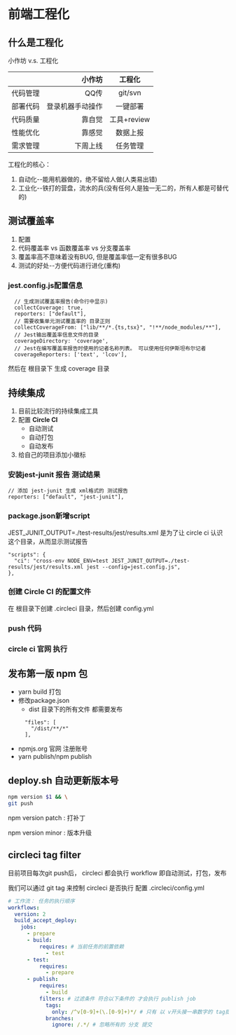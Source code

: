 # 前端工程化
## 什么是工程化
小作坊 v.s. 工程化

|  | 小作坊 | 工程化 |
| :------| ------: | :--------: |
| 代码管理 | QQ传 | git/svn |
| 部署代码 | 登录机器手动操作 | 一键部署 |
| 代码质量 | 靠自觉 | 工具+review |
| 性能优化 | 靠感觉 | 数据上报 |
| 需求管理 | 下周上线 | 任务管理 |
工程化的核心：
 1. 自动化--能用机器做的，绝不留给人做(人类易出错)
 2. 工业化--铁打的营盘，流水的兵(没有任何人是独一无二的，所有人都是可替代的)
 
## 测试覆盖率
 1. 配置
 2. 代码覆盖率 vs 函数覆盖率 vs 分支覆盖率
 3. 覆盖率高不意味着没有BUG, 但是覆盖率低一定有很多BUG
 4. 测试的好处--方便代码进行进化(重构)
### jest.config.js配置信息
```
  // 生成测试覆盖率报告(命令行中显示)
  collectCoverage: true,
  reporters: ["default"],
  // 需要收集单元测试覆盖率的 目录正则
  collectCoverageFrom: ["lib/**/*.{ts,tsx}", "!**/node_modules/**"],
  // Jest输出覆盖率信息文件的目录
  coverageDirectory: 'coverage',
  // Jest在编写覆盖率报告时使用的记者名称列表。 可以使用任何伊斯坦布尔记者
  coverageReporters: ['text', 'lcov'],
```
然后在 根目录下 生成 coverage 目录


## 持续集成
 1. 目前比较流行的持续集成工具
 2. 配置 **Circle CI**
    + 自动测试
    + 自动打包
    + 自动发布
 3. 给自己的项目添加小徽标

### 安装jest-junit 报告 测试结果
```
// 添加 jest-junit 生成 xml格式的 测试报告
reporters: ["default", "jest-junit"],
```
### package.json新增script
JEST_JUNIT_OUTPUT=./test-results/jest/results.xml 是为了让 circle ci 认识这个目录，从而显示测试报告
```
"scripts": {
  "ci": "cross-env NODE_ENV=test JEST_JUNIT_OUTPUT=./test-results/jest/results.xml jest --config=jest.config.js",
},
```
### 创建 Circle CI 的配置文件
在 根目录下创建 .circleci 目录，然后创建 config.yml

### push 代码
### circle ci 官网 执行

## 发布第一版 npm 包

+ yarn build 打包
+ 修改package.json
    + dist 目录下的所有文件 都需要发布
    ```
      "files": [
        "/dist/**/*"
      ],
    ```
+ npmjs.org 官网 注册账号
+ yarn publish/npm publish


## deploy.sh 自动更新版本号
```sh
npm version $1 && \
git push
```
npm version patch : 打补丁

npm version minor : 版本升级

## circleci tag filter
目前项目每次git push后， circleci 都会执行 workflow 即自动测试，打包，发布

我们可以通过 git tag 来控制 circleci 是否执行
配置 .circleci/config.yml
```yml
# 工作流： 任务的执行顺序
workflows:
  version: 2
  build_accept_deploy:
    jobs:
      - prepare
      - build:
          requires: # 当前任务的前置依赖
            - test
      - test:
          requires:
            - prepare
      - publish:
          requires:
            - build
          filters: # 过滤条件 符合以下条件的 才会执行 publish job 
            tags:
              only: /^v[0-9]+(\.[0-9]+)*/ # 只有 以 v开头接一串数字的 tag提交  才会执行 publish
            branches:
              ignore: /.*/ # 忽略所有的 分支 提交
```              